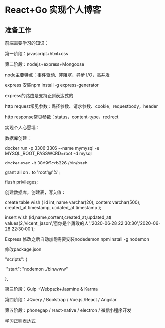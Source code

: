 # React+Go 实现个人博客

## 准备工作

前端需要学习的知识：

第一阶段：javascript+html+css

第二阶段：nodejs+express+Mongoose 

node主要特点：事件驱动、非阻塞、异步 I/O，高并发

express 安装npm install -g express-generator

express的路由是支持正则表达式的

http request常见参数：路径参数、请求参数、cookie，requestbody，header

http response常见参数：status，content-type，redirect

实现个人心愿墙：

数据库创建：

docker run -p 3306:3306 --name mymysql -e MYSQL_ROOT_PASSWORD=root -d mysql

docker exec -it 38d9f1ccb226 /bin/bash

grant all on *.* to 'root'@'%';

flush privileges;



创建数据库，创建表，写入值：

create table wish
(
id int,
name varchar(20),
content varchar(500),
created_at timestamp,
updated_at timestamp
);

insert wish (id,name,content,created_at,updated_at) values(2,'vicent_jason','愿你是个勇敢的人','2020-06-28 22:30:30','2020-06-28 22:30:00');



Express 修改之后自动加载需要安装nodedemon npm install -g nodemon

修改package.json 

"scripts": {

​    "start": "nodemon ./bin/www"

  },

第三阶段：Gulp +Webpack+Jasmine & Karma

第四阶段：JQuery / Bootstrap / Vue.js /React / Angular

第五阶段：phonegap / react-native / electron / 微信小程序开发

学习正则表达式











